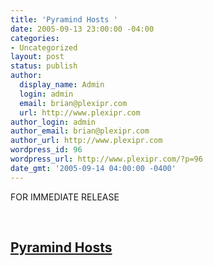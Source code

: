 ```yaml
---
title: 'Pyramind Hosts '
date: 2005-09-13 23:00:00 -04:00
categories:
- Uncategorized
layout: post
status: publish
author:
  display_name: Admin
  login: admin
  email: brian@plexipr.com
  url: http://www.plexipr.com
author_login: admin
author_email: brian@plexipr.com
author_url: http://www.plexipr.com
wordpress_id: 96
wordpress_url: http://www.plexipr.com/?p=96
date_gmt: '2005-09-14 04:00:00 -0400'
---
```


<p>FOR IMMEDIATE RELEASE </p>
<p><b><u><br />
<h2>Pyramind Hosts </p>
